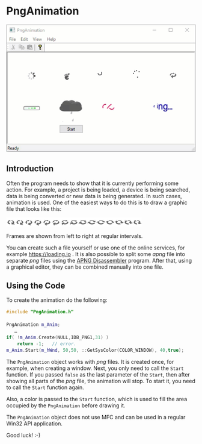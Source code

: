 # PngAnimation

![Example](./PngAnimation/image.gif)

## Introduction

Often the program needs to show that it is currently performing some action. For example, a project is being loaded, a device is being searched, data is being converted or new data is being generated. In such cases, animation is used. One of the easiest ways to do this is to draw a graphic file that looks like this:

![Example](./PngAnimation/process.png)

Frames are shown from left to right at regular intervals.

You can create such a file yourself or use one of the online services, for example https://loading.io . It is also possible to split some *apng* file into separate *png* files using the [APNG Disassembler](http://apngdis.sourceforge.net) program. After that, using a graphical editor, they can be combined manually into one file.

## Using the Code

To create the animation do the following:

```cpp
#include "PngAnimation.h"

PngAnimation m_Anim;
   …
if( !m_Anim.Create(NULL,IDB_PNG1,31) )
    return -1;   // error.
m_Anim.Start(m_hWnd, 50,50, ::GetSysColor(COLOR_WINDOW), 40,true);
````

The `PngAnimation` object works with *png* files. It is created once, for example, when creating a window. Next, you only need to call the `Start` function. If you passed `false` as the last parameter of the `Start`, then after showing all parts of the *png* file, the animation will stop. To start it, you need to call the `Start` function again.

Also, a color is passed to the `Start` function, which is used to fill the area occupied by the `PngAnimation` before drawing it.

The `PngAnimation` object does not use MFC and can be used in a regular Win32 API application.

Good luck! :-)
